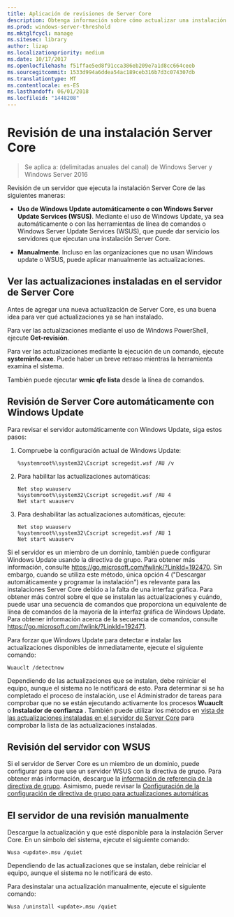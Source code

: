 ```yaml
---
title: Aplicación de revisiones de Server Core
description: Obtenga información sobre cómo actualizar una instalación Server Core de Windows Server
ms.prod: windows-server-threshold
ms.mktglfcycl: manage
ms.sitesec: library
author: lizap
ms.localizationpriority: medium
ms.date: 10/17/2017
ms.openlocfilehash: f51ffae5ed8f91cca386eb209e7a1d8cc664ceeb
ms.sourcegitcommit: 1533d994a6ddea54ac189ceb316b7d3c074307db
ms.translationtype: MT
ms.contentlocale: es-ES
ms.lasthandoff: 06/01/2018
ms.locfileid: "1448208"
---
```

# <a name="patch-a-server-core-installation"></a>Revisión de una instalación Server Core

> Se aplica a: (delimitadas anuales del canal) de Windows Server y Windows Server 2016

Revisión de un servidor que ejecuta la instalación Server Core de las siguientes maneras:

- **Uso de Windows Update automáticamente o con Windows Server Update Services (WSUS)**. Mediante el uso de Windows Update, ya sea automáticamente o con las herramientas de línea de comandos o Windows Server Update Services (WSUS), que puede dar servicio los servidores que ejecutan una instalación Server Core.

- **Manualmente**. Incluso en las organizaciones que no usan Windows update o WSUS, puede aplicar manualmente las actualizaciones.

## <a name="view-the-updates-installed-on-your-server-core-server"></a>Ver las actualizaciones instaladas en el servidor de Server Core
Antes de agregar una nueva actualización de Server Core, es una buena idea para ver qué actualizaciones ya se han instalado.

Para ver las actualizaciones mediante el uso de Windows PowerShell, ejecute **Get-revisión**.

Para ver las actualizaciones mediante la ejecución de un comando, ejecute **systeminfo.exe**. Puede haber un breve retraso mientras la herramienta examina el sistema.

También puede ejecutar **wmic qfe lista** desde la línea de comandos. 

## <a name="patch-server-core-automatically-with-windows-update"></a>Revisión de Server Core automáticamente con Windows Update

Para revisar el servidor automáticamente con Windows Update, siga estos pasos:

1. Compruebe la configuración actual de Windows Update:
   ```
   %systemroot%\system32\Cscript scregedit.wsf /AU /v 
   ```

2. Para habilitar las actualizaciones automáticas:

   ```
   Net stop wuauserv 
   %systemroot%\system32\Cscript scregedit.wsf /AU 4 
   Net start wuauserv
   ```  

3. Para deshabilitar las actualizaciones automáticas, ejecute:

   ```
   Net stop wuauserv 
   %systemroot%\system32\Cscript scregedit.wsf /AU 1 
   Net start wuauserv 
   ```

Si el servidor es un miembro de un dominio, también puede configurar Windows Update usando la directiva de grupo. Para obtener más información, consulte https://go.microsoft.com/fwlink/?LinkId=192470. Sin embargo, cuando se utiliza este método, única opción 4 ("Descargar automáticamente y programar la instalación") es relevante para las instalaciones Server Core debido a la falta de una interfaz gráfica. Para obtener más control sobre el que se instalan las actualizaciones y cuándo, puede usar una secuencia de comandos que proporciona un equivalente de línea de comandos de la mayoría de la interfaz gráfica de Windows Update. Para obtener información acerca de la secuencia de comandos, consulte https://go.microsoft.com/fwlink/?LinkId=192471.

Para forzar que Windows Update para detectar e instalar las actualizaciones disponibles de inmediatamente, ejecute el siguiente comando:

```
Wuauclt /detectnow 
```

Dependiendo de las actualizaciones que se instalan, debe reiniciar el equipo, aunque el sistema no le notificará de esto. Para determinar si se ha completado el proceso de instalación, use el Administrador de tareas para comprobar que no se están ejecutando activamente los procesos **Wuauclt** o **Instalador de confianza** . También puede utilizar los métodos en [vista de las actualizaciones instaladas en el servidor de Server Core](#view-the-updates-installed-on-your-Server-Core-server) para comprobar la lista de las actualizaciones instaladas.

## <a name="patch-the-server-with-wsus"></a>Revisión del servidor con WSUS 

Si el servidor de Server Core es un miembro de un dominio, puede configurar para que use un servidor WSUS con la directiva de grupo. Para obtener más información, descargue la [información de referencia de la directiva de grupo](https://www.microsoft.com/download/details.aspx?id=25250). Asimismo, puede revisar la [Configuración de la configuración de directiva de grupo para actualizaciones automáticas](../windows-server-update-services/deploy/4-configure-group-policy-settings-for-automatic-updates.md)

## <a name="patch-the-server-manually"></a>El servidor de una revisión manualmente

Descargue la actualización y que esté disponible para la instalación Server Core.
En un símbolo del sistema, ejecute el siguiente comando:

```
Wusa <update>.msu /quiet 
```

Dependiendo de las actualizaciones que se instalan, debe reiniciar el equipo, aunque el sistema no le notificará de esto.

Para desinstalar una actualización manualmente, ejecute el siguiente comando:

```
Wusa /uninstall <update>.msu /quiet 
```

